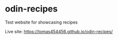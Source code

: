 # odin-recipes
Test website for showcasing recipes

Live site: https://tomas454456.github.io/odin-recipes/